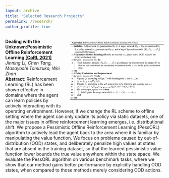 ```yaml
---
layout: archive
title: "Selected Research Projects"
permalink: /research/
author_profile: true
---
```


<img src="/images/porl2.png" width="300" style="float: right; margin-left: 2em; margin-top: 0.5em; margin-bottom: 0.8em">

**Dealing with the Unknown:Pessimistic Offline Reinforcement Learning [[CoRL 2021]](https://openreview.net/forum?id=ftOqDUeLPn3)** <br />
_Jinning Li, Chen Tang, Masayoshi Tomizuka, Wei Zhan_ <br/> 
**Abstract**: Reinforcement Learning (RL) has been shown effective in domains where the agent can learn policies by actively interacting with its operating environment. However, if we change the RL scheme to offline setting where the agent can only update its policy via static datasets, one of the major issues in offline reinforcement learning emerges, i.e. distributional shift. We propose a Pessimistic Offline Reinforcement Learning (PessORL) algorithm to actively lead the agent back to the area where it is familiar by manipulating the value function. We focus on problems caused by out-of-distribution (OOD) states, and deliberately penalize high values at states that are absent in the training dataset, so that the learned pessimistic value function lower bounds the true value anywhere within the state space. We evaluate the PessORL algorithm on various benchmark tasks, where we show that our method gains better performance by explicitly handling OOD states, when compared to those methods merely considering OOD actions. 

